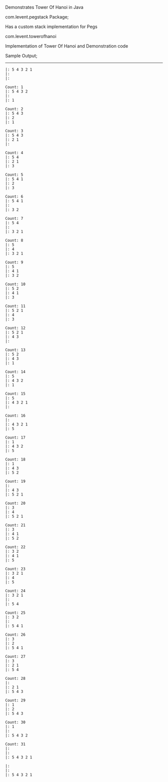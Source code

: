 Demonstrates Tower Of Hanoi in Java

com.levent.pegstack Package;

Has a custom stack implementation for Pegs

com.levent.towerofhanoi

Implementation of Tower Of Hanoi and Demonstration code

Sample Output;
**************
```
|: 5 4 3 2 1 
|: 
|: 

Count: 1
|: 5 4 3 2 
|: 
|: 1 

Count: 2
|: 5 4 3 
|: 2 
|: 1 

Count: 3
|: 5 4 3 
|: 2 1 
|: 

Count: 4
|: 5 4 
|: 2 1 
|: 3 

Count: 5
|: 5 4 1 
|: 2 
|: 3 

Count: 6
|: 5 4 1 
|: 
|: 3 2 

Count: 7
|: 5 4 
|: 
|: 3 2 1 

Count: 8
|: 5 
|: 4 
|: 3 2 1 

Count: 9
|: 5 
|: 4 1 
|: 3 2 

Count: 10
|: 5 2 
|: 4 1 
|: 3 

Count: 11
|: 5 2 1 
|: 4 
|: 3 

Count: 12
|: 5 2 1 
|: 4 3 
|: 

Count: 13
|: 5 2 
|: 4 3 
|: 1 

Count: 14
|: 5 
|: 4 3 2 
|: 1 

Count: 15
|: 5 
|: 4 3 2 1 
|: 

Count: 16
|: 
|: 4 3 2 1 
|: 5 

Count: 17
|: 1 
|: 4 3 2 
|: 5 

Count: 18
|: 1 
|: 4 3 
|: 5 2 

Count: 19
|: 
|: 4 3 
|: 5 2 1 

Count: 20
|: 3 
|: 4 
|: 5 2 1 

Count: 21
|: 3 
|: 4 1 
|: 5 2 

Count: 22
|: 3 2 
|: 4 1 
|: 5 

Count: 23
|: 3 2 1 
|: 4 
|: 5 

Count: 24
|: 3 2 1 
|: 
|: 5 4 

Count: 25
|: 3 2 
|: 
|: 5 4 1 

Count: 26
|: 3 
|: 2 
|: 5 4 1 

Count: 27
|: 3 
|: 2 1 
|: 5 4 

Count: 28
|: 
|: 2 1 
|: 5 4 3 

Count: 29
|: 1 
|: 2 
|: 5 4 3 

Count: 30
|: 1 
|: 
|: 5 4 3 2 

Count: 31
|: 
|: 
|: 5 4 3 2 1 

|: 
|: 
|: 5 4 3 2 1 
```
